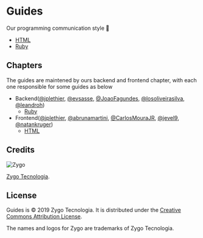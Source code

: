 Guides
======

Our programming communication style 🐜

* [HTML](./style/html)
* [Ruby](./style/ruby)

Chapters
-------

The guides are maintened by ours backend and frontend chapter, with each one responsible for some guides as below

* Backend([@jplethier](https://github.com/jplethier), [@evsasse](https://github.com/evsasse), [@JoaoFagundes](https://github.com/JoaoFagundes), [@losoliveirasilva](https://github.com/losoliveirasilva), [@leandroh](https://github.com/leandroh))
  * [Ruby](./style/ruby)
* Frontend([@jplethier](https://github.com/jplethier), [@abrunamartini](https://github.com/abrunamartini), [@CarlosMouraJR](https://github.com/CarlosMouraJR), [@jevel9](https://github.com/jevel9), [@natankruger](https://github.com/natankruger))
  * [HTML](./style/html)

Credits
-------

![Zygo](https://v.fastcdn.co/t/a849570b/f5766d1d/1569515960-40045796-118x72-logo.png)

[Zygo Tecnologia](zygotecnologia.com).

License
-------

Guides is © 2019 Zygo Tecnologia. It is distributed under the [Creative Commons
Attribution License](https://creativecommons.org/licenses/by/4.0/).

The names and logos for Zygo are trademarks of Zygo Tecnologia.
